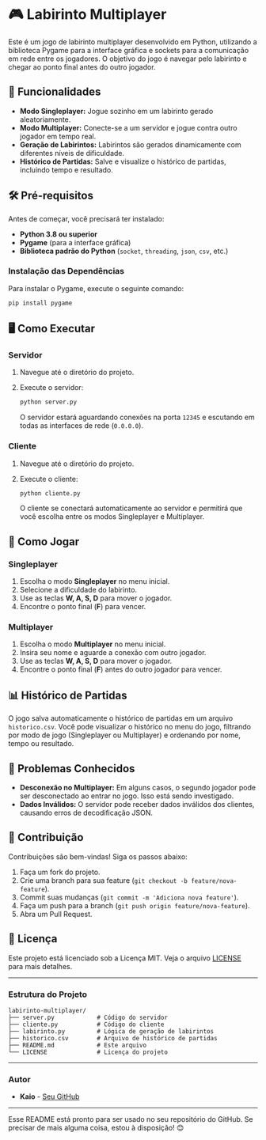 # 🎮 Labirinto Multiplayer

Este é um jogo de labirinto multiplayer desenvolvido em Python, utilizando a biblioteca Pygame para a interface gráfica e sockets para a comunicação em rede entre os jogadores. O objetivo do jogo é navegar pelo labirinto e chegar ao ponto final antes do outro jogador.

## 🚀 Funcionalidades

- **Modo Singleplayer:** Jogue sozinho em um labirinto gerado aleatoriamente.
- **Modo Multiplayer:** Conecte-se a um servidor e jogue contra outro jogador em tempo real.
- **Geração de Labirintos:** Labirintos são gerados dinamicamente com diferentes níveis de dificuldade.
- **Histórico de Partidas:** Salve e visualize o histórico de partidas, incluindo tempo e resultado.

## 🛠️ Pré-requisitos

Antes de começar, você precisará ter instalado:

- **Python 3.8 ou superior**
- **Pygame** (para a interface gráfica)
- **Biblioteca padrão do Python** (`socket`, `threading`, `json`, `csv`, etc.)

### Instalação das Dependências

Para instalar o Pygame, execute o seguinte comando:

```bash
pip install pygame
```

## 🖥️ Como Executar

### Servidor

1. Navegue até o diretório do projeto.
2. Execute o servidor:

   ```bash
   python server.py
   ```

   O servidor estará aguardando conexões na porta `12345` e escutando em todas as interfaces de rede (`0.0.0.0`).

### Cliente

1. Navegue até o diretório do projeto.
2. Execute o cliente:

   ```bash
   python cliente.py
   ```

   O cliente se conectará automaticamente ao servidor e permitirá que você escolha entre os modos Singleplayer e Multiplayer.

## 🎲 Como Jogar

### Singleplayer

1. Escolha o modo **Singleplayer** no menu inicial.
2. Selecione a dificuldade do labirinto.
3. Use as teclas **W, A, S, D** para mover o jogador.
4. Encontre o ponto final (**F**) para vencer.

### Multiplayer

1. Escolha o modo **Multiplayer** no menu inicial.
2. Insira seu nome e aguarde a conexão com outro jogador.
3. Use as teclas **W, A, S, D** para mover o jogador.
4. Encontre o ponto final (**F**) antes do outro jogador para vencer.

## 📊 Histórico de Partidas

O jogo salva automaticamente o histórico de partidas em um arquivo `historico.csv`. Você pode visualizar o histórico no menu do jogo, filtrando por modo de jogo (Singleplayer ou Multiplayer) e ordenando por nome, tempo ou resultado.

## 🐛 Problemas Conhecidos

- **Desconexão no Multiplayer:** Em alguns casos, o segundo jogador pode ser desconectado ao entrar no jogo. Isso está sendo investigado.
- **Dados Inválidos:** O servidor pode receber dados inválidos dos clientes, causando erros de decodificação JSON.

## 🤝 Contribuição

Contribuições são bem-vindas! Siga os passos abaixo:

1. Faça um fork do projeto.
2. Crie uma branch para sua feature (`git checkout -b feature/nova-feature`).
3. Commit suas mudanças (`git commit -m 'Adiciona nova feature'`).
4. Faça um push para a branch (`git push origin feature/nova-feature`).
5. Abra um Pull Request.

## 📄 Licença

Este projeto está licenciado sob a Licença MIT. Veja o arquivo [LICENSE](LICENSE) para mais detalhes.

---

### Estrutura do Projeto

```
labirinto-multiplayer/
├── server.py            # Código do servidor
├── cliente.py           # Código do cliente
├── labirinto.py         # Lógica de geração de labirintos
├── historico.csv        # Arquivo de histórico de partidas
├── README.md            # Este arquivo
└── LICENSE              # Licença do projeto
```

---

### Autor

- **Kaio** - [Seu GitHub](https://github.com/DevKaioD)

---

Esse README está pronto para ser usado no seu repositório do GitHub. Se precisar de mais alguma coisa, estou à disposição! 😊
